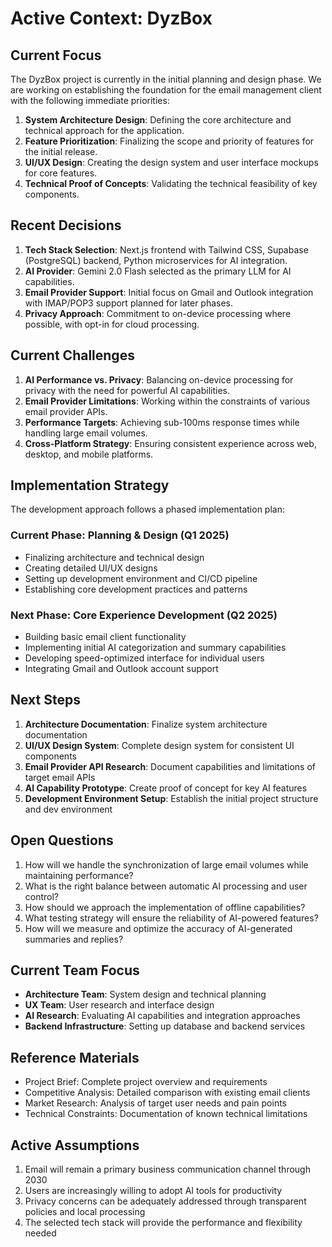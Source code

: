 # Active Context: DyzBox

## Current Focus

The DyzBox project is currently in the initial planning and design phase. We are working on establishing the foundation for the email management client with the following immediate priorities:

1. **System Architecture Design**: Defining the core architecture and technical approach for the application.
2. **Feature Prioritization**: Finalizing the scope and priority of features for the initial release.
3. **UI/UX Design**: Creating the design system and user interface mockups for core features.
4. **Technical Proof of Concepts**: Validating the technical feasibility of key components.

## Recent Decisions

1. **Tech Stack Selection**: Next.js frontend with Tailwind CSS, Supabase (PostgreSQL) backend, Python microservices for AI integration.
2. **AI Provider**: Gemini 2.0 Flash selected as the primary LLM for AI capabilities.
3. **Email Provider Support**: Initial focus on Gmail and Outlook integration with IMAP/POP3 support planned for later phases.
4. **Privacy Approach**: Commitment to on-device processing where possible, with opt-in for cloud processing.

## Current Challenges

1. **AI Performance vs. Privacy**: Balancing on-device processing for privacy with the need for powerful AI capabilities.
2. **Email Provider Limitations**: Working within the constraints of various email provider APIs.
3. **Performance Targets**: Achieving sub-100ms response times while handling large email volumes.
4. **Cross-Platform Strategy**: Ensuring consistent experience across web, desktop, and mobile platforms.

## Implementation Strategy

The development approach follows a phased implementation plan:

### Current Phase: Planning & Design (Q1 2025)
- Finalizing architecture and technical design
- Creating detailed UI/UX designs
- Setting up development environment and CI/CD pipeline
- Establishing core development practices and patterns

### Next Phase: Core Experience Development (Q2 2025)
- Building basic email client functionality
- Implementing initial AI categorization and summary capabilities
- Developing speed-optimized interface for individual users
- Integrating Gmail and Outlook account support

## Next Steps

1. **Architecture Documentation**: Finalize system architecture documentation
2. **UI/UX Design System**: Complete design system for consistent UI components
3. **Email Provider API Research**: Document capabilities and limitations of target email APIs
4. **AI Capability Prototype**: Create proof of concept for key AI features
5. **Development Environment Setup**: Establish the initial project structure and dev environment

## Open Questions

1. How will we handle the synchronization of large email volumes while maintaining performance?
2. What is the right balance between automatic AI processing and user control?
3. How should we approach the implementation of offline capabilities?
4. What testing strategy will ensure the reliability of AI-powered features?
5. How will we measure and optimize the accuracy of AI-generated summaries and replies?

## Current Team Focus

- **Architecture Team**: System design and technical planning
- **UX Team**: User research and interface design
- **AI Research**: Evaluating AI capabilities and integration approaches
- **Backend Infrastructure**: Setting up database and backend services

## Reference Materials

- Project Brief: Complete project overview and requirements
- Competitive Analysis: Detailed comparison with existing email clients
- Market Research: Analysis of target user needs and pain points
- Technical Constraints: Documentation of known technical limitations

## Active Assumptions

1. Email will remain a primary business communication channel through 2030
2. Users are increasingly willing to adopt AI tools for productivity
3. Privacy concerns can be adequately addressed through transparent policies and local processing
4. The selected tech stack will provide the performance and flexibility needed 